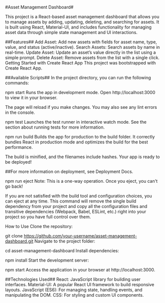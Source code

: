 #Asset Management Dashboard#


This project is a React-based asset management dashboard that allows you to manage assets by adding, updating, deleting, and searching for assets. It is built using React, Material-UI, and includes functionality for managing asset data through simple state management and UI interactions.

##Features##
Add Asset: Add new assets with fields for asset name, type, value, and status (active/inactive).
Search Assets: Search assets by name in real-time.
Update Asset: Update an asset’s value directly in the list using a simple prompt.
Delete Asset: Remove assets from the list with a single click.
Getting Started with Create React App
This project was bootstrapped with Create React App.

##Available Scripts##
In the project directory, you can run the following commands:

npm start
Runs the app in development mode.
Open http://localhost:3000 to view it in your browser.

The page will reload if you make changes.
You may also see any lint errors in the console.

npm test
Launches the test runner in interactive watch mode.
See the section about running tests for more information.

npm run build
Builds the app for production to the build folder.
It correctly bundles React in production mode and optimizes the build for the best performance.

The build is minified, and the filenames include hashes.
Your app is ready to be deployed!

##For more information on deployment, see Deployment Docs.

npm run eject
Note: This is a one-way operation. Once you eject, you can't go back!

If you are not satisfied with the build tool and configuration choices, you can eject at any time. This command will remove the single build dependency from your project and copy all the configuration files and transitive dependencies (Webpack, Babel, ESLint, etc.) right into your project so you have full control over them.

How to Use
Clone the repository:

git clone https://github.com/your-username/asset-management-dashboard.git
Navigate to the project folder:

cd asset-management-dashboard
Install dependencies:

npm install
Start the development server:

npm start
Access the application in your browser at http://localhost:3000.


##Technologies Used##
React: JavaScript library for building user interfaces.
Material-UI: A popular React UI framework to build responsive layouts.
JavaScript (ES6): For managing state, handling events, and manipulating the DOM.
CSS: For styling and custom UI components.
